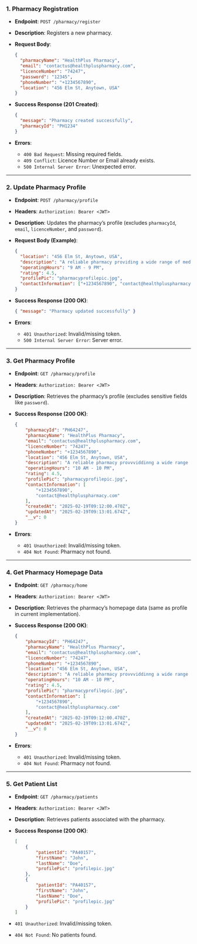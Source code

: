 ### **1. Pharmacy Registration**

- **Endpoint**: `POST /pharmacy/register`
- **Description**: Registers a new pharmacy.
- **Request Body**:
    
    ```json
    {
      "pharmacyName": "HealthPlus Pharmacy",
      "email": "contactus@healthpluspharmacy.com",
      "licenceNumber": "74247",
      "password": "12345",
      "phoneNumber": "+1234567890",
      "location": "456 Elm St, Anytown, USA"
    }
    
    ```
    
- **Success Response (201 Created)**:
    
    ```json
    {
      "message": "Pharmacy created successfully",
      "pharmacyId": "PH1234"
    }
    
    ```
    
- **Errors**:
    - `400 Bad Request`: Missing required fields.
    - `409 Conflict`: Licence Number or Email already exists.
    - `500 Internal Server Error`: Unexpected error.

---

### **2. Update Pharmacy Profile**

- **Endpoint**: `POST /pharmacy/profile`
- **Headers**: `Authorization: Bearer <JWT>`
- **Description**: Updates the pharmacy’s profile (excludes `pharmacyId`, `email`, `licenceNumber`, and `password`).
- **Request Body (Example)**:
    
    ```json
    {
      "location": "456 Elm St, Anytown, USA",
      "description": "A reliable pharmacy providing a wide range of medications and health products.",
      "operatingHours": "9 AM - 9 PM",
      "rating": 4.5,
      "profilePic": "pharmacyprofilepic.jpg",
      "contactInformation": ["+1234567890", "contact@healthpluspharmacy.com"]
    }
    
    ```
    
- **Success Response (200 OK)**:
    
    ```json
    { "message": "Pharmacy updated successfully" }
    
    ```
    
- **Errors**:
    - `401 Unauthorized`: Invalid/missing token.
    - `500 Internal Server Error`: Server error.

---

### **3. Get Pharmacy Profile**

- **Endpoint**: `GET /pharmacy/profile`
- **Headers**: `Authorization: Bearer <JWT>`
- **Description**: Retrieves the pharmacy’s profile (excludes sensitive fields like `password`).
- **Success Response (200 OK)**:
    
    ```json
    {
        "pharmacyId": "PH64247",
        "pharmacyName": "HealthPlus Pharmacy",
        "email": "contactus@healthpluspharmacy.com",
        "licenceNumber": "74247",
        "phoneNumber": "+1234567890",
        "location": "456 Elm St, Anytown, USA",
        "description": "A reliable pharmacy provvviddinng a wide range of medications and health products.",
        "operatingHours": "10 AM - 10 PM",
        "rating": 4.5,
        "profilePic": "pharmacyprofilepic.jpg",
        "contactInformation": [
            "+1234567890",
            "contact@healthpluspharmacy.com"
        ],
        "createdAt": "2025-02-19T09:12:00.470Z",
        "updatedAt": "2025-02-19T09:13:01.674Z",
        "__v": 0
    }
    
    ```
    
- **Errors**:
    - `401 Unauthorized`: Invalid/missing token.
    - `404 Not Found`: Pharmacy not found.

---

### **4. Get Pharmacy Homepage Data**

- **Endpoint**: `GET /pharmacy/home`
- **Headers**: `Authorization: Bearer <JWT>`
- **Description**: Retrieves the pharmacy’s homepage data (same as profile in current implementation).
- **Success Response (200 OK)**:
    
    ```json
    {
        "pharmacyId": "PH64247",
        "pharmacyName": "HealthPlus Pharmacy",
        "email": "contactus@healthpluspharmacy.com",
        "licenceNumber": "74247",
        "phoneNumber": "+1234567890",
        "location": "456 Elm St, Anytown, USA",
        "description": "A reliable pharmacy provvviddinng a wide range of medications and health products.",
        "operatingHours": "10 AM - 10 PM",
        "rating": 4.5,
        "profilePic": "pharmacyprofilepic.jpg",
        "contactInformation": [
            "+1234567890",
            "contact@healthpluspharmacy.com"
        ],
        "createdAt": "2025-02-19T09:12:00.470Z",
        "updatedAt": "2025-02-19T09:13:01.674Z",
        "__v": 0
    }
    ```
    
- **Errors**:
    - `401 Unauthorized`: Invalid/missing token.
    - `404 Not Found`: Pharmacy not found.

---

### **5. Get Patient List**

- **Endpoint**: `GET /pharmacy/patients`
- **Headers**: `Authorization: Bearer <JWT>`
- **Description**: Retrieves patients associated with the pharmacy.
- **Success Response (200 OK)**:
    
    ```json
    [
        {
            "patientId": "PA40157",
            "firstName": "John",
            "lastName": "Doe",
            "profilePic": "profilepic.jpg"
        },
        {
            "patientId": "PA40157",
            "firstName": "John",
            "lastName": "Doe",
            "profilePic": "profilepic.jpg"
        }
    ]
    ```
    
- `401 Unauthorized`: Invalid/missing token.
- `404 Not Found`: No patients found.